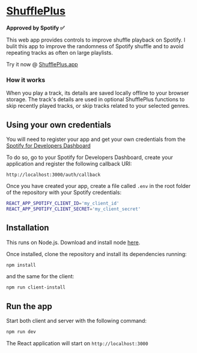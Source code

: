 # [ShufflePlus](https://shuffleplus.app)
**Approved by Spotify :white_check_mark:**

This web app provides controls to improve shuffle playback on Spotify. I bulit this app to improve the randomness of Spotify shuffle and to avoid repeating tracks as often on large playlists.

Try it now @ [ShufflePlus.app](https://shuffleplus.app)

### How it works
When you play a track, its details are saved locally offline to your browser storage.
The track's details are used in optional ShufflePlus functions to skip recently played tracks, or skip tracks related to your selected genres.

## Using your own credentials

You will need to register your app and get your own credentials from the
[Spotify for Developers Dashboard](https://developer.spotify.com/dashboard/)

To do so, go to your Spotify for Developers Dashboard, create your
application and register the following callback URI:

`http://localhost:3000/auth/callback`

Once you have created your app, create a file called `.env` in the root folder
of the repository with your Spotify credentials:

```bash
REACT_APP_SPOTIFY_CLIENT_ID='my_client_id'
REACT_APP_SPOTIFY_CLIENT_SECRET='my_client_secret'
```

## Installation

This runs on Node.js. Download and install node [here](http://www.nodejs.org/download/).

Once installed, clone the repository and install its dependencies running:

```bash
npm install
```
and the same for the client:
```bash
npm run client-install
```
## Run the app

Start both client and server with the following command:

```bash
npm run dev
```

The React application will start on `http://localhost:3000`
